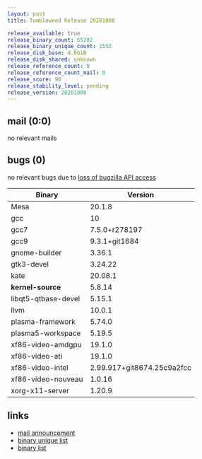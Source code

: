 ```yaml
---
layout: post
title: Tumbleweed Release 20201008

release_available: true
release_binary_count: 65202
release_binary_unique_count: 1552
release_disk_base: 4.0GiB
release_disk_shared: unknown
release_reference_count: 0
release_reference_count_mail: 0
release_score: 90
release_stability_level: pending
release_version: 20201008
---
```


## mail (0:0)

no relevant mails

## bugs (0)

<!--more-->

no relevant bugs due to [loss of bugzilla API access](https://bugzilla.opensuse.org/show_bug.cgi?id=1157722)

Binary | Version
--- | ---
Mesa | 20.1.8
gcc | 10
gcc7 | 7.5.0+r278197
gcc9 | 9.3.1+git1684
gnome-builder | 3.36.1
gtk3-devel | 3.24.22
kate | 20.08.1
**kernel-source** | 5.8.14
libqt5-qtbase-devel | 5.15.1
llvm | 10.0.1
plasma-framework | 5.74.0
plasma5-workspace | 5.19.5
xf86-video-amdgpu | 19.1.0
xf86-video-ati | 19.1.0
xf86-video-intel | 2.99.917+git8674.25c9a2fcc
xf86-video-nouveau | 1.0.16
xorg-x11-server | 1.20.9

## links

- [mail announcement](https://lists.opensuse.org/opensuse-factory/2020-10/msg00079.html)
- [binary unique list](http://download.opensuse.org/history/20201008/rpm.unique.list)
- [binary list](http://download.opensuse.org/history/20201008/rpm.list)
